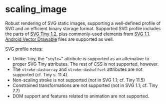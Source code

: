 # scaling_image

Robust rendering of SVG static images, supporting a well-defined profile
of SVG and an efficient binary storage format.  Supported SVG profile
includes the parts of 
[SVG Tiny 1.2](https://www.w3.org/TR/2008/REC-SVGTiny12-20081222/),
plus commonly-used elements from
[SVG 1.1](https://www.w3.org/TR/2011/REC-SVG11-20110816/).
[Android Vector Drawable](https://developer.android.com/guide/topics/graphics/vector-drawable-resources) files
are supported as well.

SVG profile notes:

  *  Unlike Tiny, the "`style=`" attribute is supported as an alternative
     to proper SVG Tiny attributes.  The rest of CSS is not supported,
     however.
  *  The `stroke-dasharray` and `stroke-dashoffset` attributes are
     not supported (cf. Tiny s. 11.4).
  *  Non-scaling stroke is not supported (not in SVG 1.1; cf. Tiny 11.5)
  *  Constrained transformations are not supported (not in SVG 1.1;
     cf. Tiny 7.7)
  *  DOM support and features related to animation are not supported.
